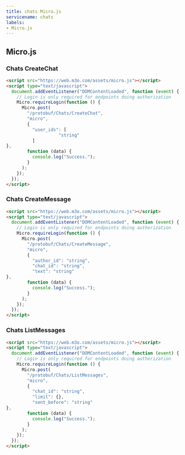 ```yaml
---
title: chats Micro.js
servicename: chats
labels: 
- Micro.js
---
```


## Micro.js


### Chats CreateChat
<!-- We use the request body description here as endpoint descriptions are not
being lifted correctly from the proto by the openapi spec generator -->

```html
<script src="https://web.m3o.com/assets/micro.js"></script>
<script type="text/javascript">
  document.addEventListener("DOMContentLoaded", function (event) {
    // Login is only required for endpoints doing authorization
    Micro.requireLogin(function () {
      Micro.post(
        "/protobuf/Chats/CreateChat",
        "micro",
        {
          "user_ids": [
                    "string"
          ]
},
        function (data) {
          console.log("Success.");
        }
      );
    });
  });
</script>
```


### Chats CreateMessage
<!-- We use the request body description here as endpoint descriptions are not
being lifted correctly from the proto by the openapi spec generator -->

```html
<script src="https://web.m3o.com/assets/micro.js"></script>
<script type="text/javascript">
  document.addEventListener("DOMContentLoaded", function (event) {
    // Login is only required for endpoints doing authorization
    Micro.requireLogin(function () {
      Micro.post(
        "/protobuf/Chats/CreateMessage",
        "micro",
        {
          "author_id": "string",
          "chat_id": "string",
          "text": "string"
},
        function (data) {
          console.log("Success.");
        }
      );
    });
  });
</script>
```


### Chats ListMessages
<!-- We use the request body description here as endpoint descriptions are not
being lifted correctly from the proto by the openapi spec generator -->

```html
<script src="https://web.m3o.com/assets/micro.js"></script>
<script type="text/javascript">
  document.addEventListener("DOMContentLoaded", function (event) {
    // Login is only required for endpoints doing authorization
    Micro.requireLogin(function () {
      Micro.post(
        "/protobuf/Chats/ListMessages",
        "micro",
        {
          "chat_id": "string",
          "limit": {},
          "sent_before": "string"
},
        function (data) {
          console.log("Success.");
        }
      );
    });
  });
</script>
```


